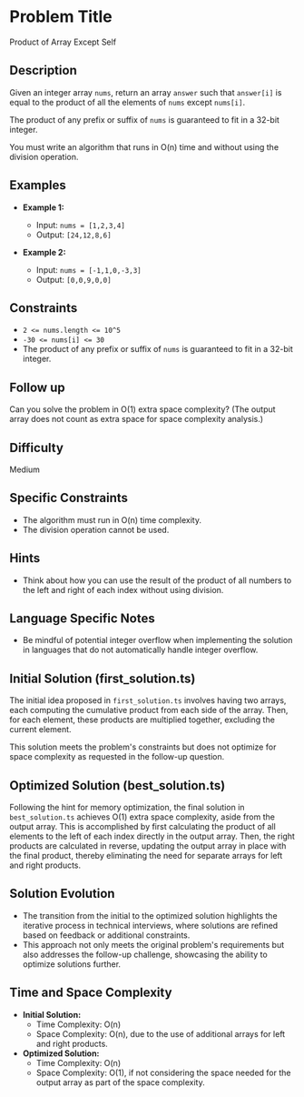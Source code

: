 # Problem Title

Product of Array Except Self

## Description

Given an integer array `nums`, return an array `answer` such that `answer[i]` is equal to the product of all the elements of `nums` except `nums[i]`.

The product of any prefix or suffix of `nums` is guaranteed to fit in a 32-bit integer.

You must write an algorithm that runs in O(n) time and without using the division operation.

## Examples

- **Example 1:**
  - Input: `nums = [1,2,3,4]`
  - Output: `[24,12,8,6]`

- **Example 2:**
  - Input: `nums = [-1,1,0,-3,3]`
  - Output: `[0,0,9,0,0]`

## Constraints

- `2 <= nums.length <= 10^5`
- `-30 <= nums[i] <= 30`
- The product of any prefix or suffix of `nums` is guaranteed to fit in a 32-bit integer.

## Follow up

Can you solve the problem in O(1) extra space complexity? (The output array does not count as extra space for space complexity analysis.)

## Difficulty

Medium

## Specific Constraints

- The algorithm must run in O(n) time complexity.
- The division operation cannot be used.

## Hints

- Think about how you can use the result of the product of all numbers to the left and right of each index without using division.

## Language Specific Notes

- Be mindful of potential integer overflow when implementing the solution in languages that do not automatically handle integer overflow.

## Initial Solution (first_solution.ts)

The initial idea proposed in `first_solution.ts` involves having two arrays, each computing the cumulative product from each side of the array. Then, for each element, these products are multiplied together, excluding the current element.

This solution meets the problem's constraints but does not optimize for space complexity as requested in the follow-up question.

## Optimized Solution (best_solution.ts)

Following the hint for memory optimization, the final solution in `best_solution.ts` achieves O(1) extra space complexity, aside from the output array. This is accomplished by first calculating the product of all elements to the left of each index directly in the output array. Then, the right products are calculated in reverse, updating the output array in place with the final product, thereby eliminating the need for separate arrays for left and right products.

## Solution Evolution

- The transition from the initial to the optimized solution highlights the iterative process in technical interviews, where solutions are refined based on feedback or additional constraints.
- This approach not only meets the original problem's requirements but also addresses the follow-up challenge, showcasing the ability to optimize solutions further.

## Time and Space Complexity

- **Initial Solution:**
  - Time Complexity: O(n)
  - Space Complexity: O(n), due to the use of additional arrays for left and right products.
- **Optimized Solution:**
  - Time Complexity: O(n)
  - Space Complexity: O(1), if not considering the space needed for the output array as part of the space complexity.
